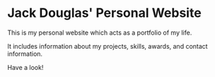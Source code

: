 # Jack Douglas' Personal Website

This is my personal website which acts as a portfolio of my life.

It includes information about my projects, skills, awards, and contact information.

Have a look!
